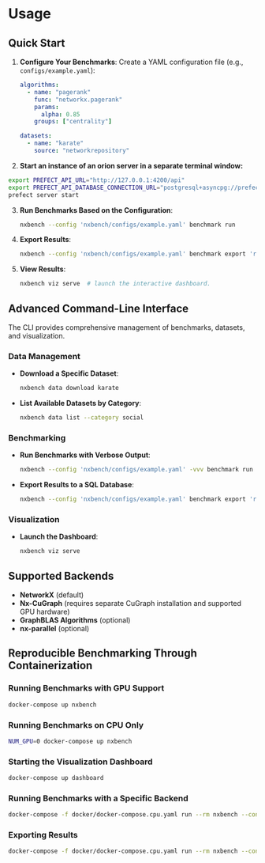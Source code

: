 # Usage

## Quick Start

1. **Configure Your Benchmarks**: Create a YAML configuration file (e.g., `configs/example.yaml`):

   ```yaml
   algorithms:
     - name: "pagerank"
       func: "networkx.pagerank"
       params:
         alpha: 0.85
       groups: ["centrality"]

   datasets:
     - name: "karate"
       source: "networkrepository"
   ```

2. **Start an instance of an orion server in a separate terminal window:**

  ```bash
  export PREFECT_API_URL="http://127.0.0.1:4200/api"
  export PREFECT_API_DATABASE_CONNECTION_URL="postgresql+asyncpg://prefect_user:pass@localhost:5432/prefect_db"
  prefect server start
  ```

3. **Run Benchmarks Based on the Configuration**:

   ```bash
   nxbench --config 'nxbench/configs/example.yaml' benchmark run
   ```

4. **Export Results**:

   ```bash
   nxbench --config 'nxbench/configs/example.yaml' benchmark export 'results/results.csv' --output-format csv  # convert benchmark results into CSV format.
   ```

5. **View Results**:

   ```bash
   nxbench viz serve  # launch the interactive dashboard.
   ```

## Advanced Command-Line Interface

The CLI provides comprehensive management of benchmarks, datasets, and visualization.

### Data Management

- **Download a Specific Dataset**:

  ```bash
  nxbench data download karate
  ```

- **List Available Datasets by Category**:

  ```bash
  nxbench data list --category social
  ```

### Benchmarking

- **Run Benchmarks with Verbose Output**:

  ```bash
  nxbench --config 'nxbench/configs/example.yaml' -vvv benchmark run
  ```

- **Export Results to a SQL Database**:

  ```bash
  nxbench --config 'nxbench/configs/example.yaml' benchmark export 'results/9e3e8baa4a3443c392dc8fee00373b11_20241220002902.json' --output-format sql --output-file 'results/benchmarks.sqlite'
  ```

### Visualization

- **Launch the Dashboard**:

  ```bash
  nxbench viz serve
  ```

## Supported Backends

- **NetworkX** (default)
- **Nx-CuGraph** (requires separate CuGraph installation and supported GPU hardware)
- **GraphBLAS Algorithms** (optional)
- **nx-parallel** (optional)

## Reproducible Benchmarking Through Containerization

### Running Benchmarks with GPU Support

```bash
docker-compose up nxbench
```

### Running Benchmarks on CPU Only

```bash
NUM_GPU=0 docker-compose up nxbench
```

### Starting the Visualization Dashboard

```bash
docker-compose up dashboard
```

### Running Benchmarks with a Specific Backend

```bash
docker-compose -f docker/docker-compose.cpu.yaml run --rm nxbench --config 'nxbench/configs/example.yaml' benchmark run --backend networkx
```

### Exporting Results

```bash
docker-compose -f docker/docker-compose.cpu.yaml run --rm nxbench --config 'nxbench/configs/example.yaml' benchmark export 'nxbench_results/9e3e8baa4a3443c392dc8fee00373b11_20241220002902.json' --output-format csv --output-file 'nxbench_results/results.csv'
```

